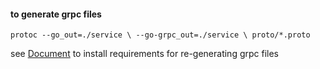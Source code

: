 #### to generate grpc files
`protoc --go_out=./service \
--go-grpc_out=./service \
proto/*.proto
`

see [Document](https://grpc.io/docs/languages/go/quickstart/)  to install requirements for re-generating grpc files
